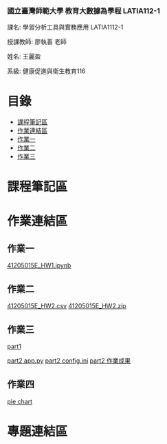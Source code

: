### 國立臺灣師範大學 教育大數據為學程 LATIA112-1 

課名: 學習分析工具與實務應用 LATIA1112-1

授課教師: 廖執善 老師

姓名: 王麗盈

系級: 健康促進與衛生教育116

# 目錄

- [課程筆記區](#課程筆記區)
- [作業連結區](#作業連結區)
- [作業一](#作業一)
- [作業二](#作業二)
- [作業三](#作業三)

# 課程筆記區 

# 作業連結區

## 作業一
[41205015E_HW1.ipynb](https://github.com/LATIA112-1/LATIA112-1/blob/main/HW1/41205015E.ipynb)

## 作業二
[41205015E_HW2.csv](https://github.com/LATIA112-1/LATIA112-1/blob/main/%E7%8E%8B%E9%BA%97%E7%9B%88_HW2.csv)
[41205015E_HW2.zip](https://github.com/LATIA112-1/LATIA112-1/blob/main/%E7%8E%8B%E9%BA%97%E7%9B%88_HW2.zip)

## 作業三
[part1](https://github.com/LATIA112-1/LATIA112-1/blob/main/%E4%BD%9C%E6%A5%AD%E4%B8%89%20part1.md)


[part2 app.py](https://github.com/LATIA112-1/LATIA112-1/blob/main/app.py)
[part2 config.ini](https://github.com/LATIA112-1/LATIA112-1/blob/main/config.ini)
[part2 作業成果](https://github.com/LATIA112-1/LATIA112-1/blob/main/%E4%BD%9C%E6%A5%AD%E6%88%90%E6%9E%9C.jpg)
## 作業四
[pie chart](https://github.com/LATIA112-1/LATIA112-1/tree/main/pie%20chart.py)

# 專題連結區 
